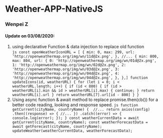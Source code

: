 # Weather-APP-NativeJS

### Wenpei Z

#### Update on 03/08/2020:
  1. using declarative Function & data injection to replace old function<br>
          ```js
          const openWeatherIconURL = [
            {
              min: 0,
              max: 299,
              url: 'http://openweathermap.org/img/wn/11d@2x.png',
            },
            //...
            {
              min: 800,
              max: 804,
              url: {
                0: 'http://openweathermap.org/img/wn/01d@2x.png',
                1: 'http://openweathermap.org/img/wn/02d@2x.png',
                2: 'http://openweathermap.org/img/wn/03d@2x.png',
                3: 'http://openweathermap.org/img/wn/04d@2x.png',
                4: 'http://openweathermap.org/img/wn/04d@2x.png',
              },
            },]
          function updateIcons(id, weatherURL) {
            for (let i = 0; i < weatherURL.length; i++) {
              if (id < 800) {
                if (id > weatherURL[i].min && id > weatherURL[i].max) {
                  continue;
                }
                return weatherURL[i].url
              }
              return weatherURL[7].url[id - 800]
            }
          }
          ```
  2. Using async function & await method to replace promise.then(cb()) for a better code reading, looking and response speed.
          ```js
          function getCurrent(cityName, countryName) { 
            //...
            return axios(config)
            .then((response) => {
              //...
            })
            .catch((error) => {
              console.log(error);
            });
          }
          const weatherCurrentData = await getCurrent(cityName, countryName);
          const weatherForecastData = await getForecast(cityName, countryName);
          updateWeather(weatherCurrentData, weatherForecastData);
          ```
